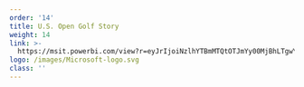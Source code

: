 ```yaml
---
order: '14'
title: U.S. Open Golf Story
weight: 14
link: >-
  https://msit.powerbi.com/view?r=eyJrIjoiNzlhYTBmMTQtOTJmYy00MjBhLTgwY2ItNmJhNDliMjIwOWUzIiwidCI6IjcyZjk4OGJmLTg2ZjEtNDFhZi05MWFiLTJkN2NkMDExZGI0NyIsImMiOjV9
logo: /images/Microsoft-logo.svg
class: ''
---
```




